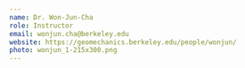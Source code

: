 ```yaml
---
name: Dr. Won-Jun-Cha
role: Instructor
email: wonjun.cha@berkeley.edu
website: https://geomechanics.berkeley.edu/people/wonjun/
photo: wonjun_1-215x300.png
---
```

